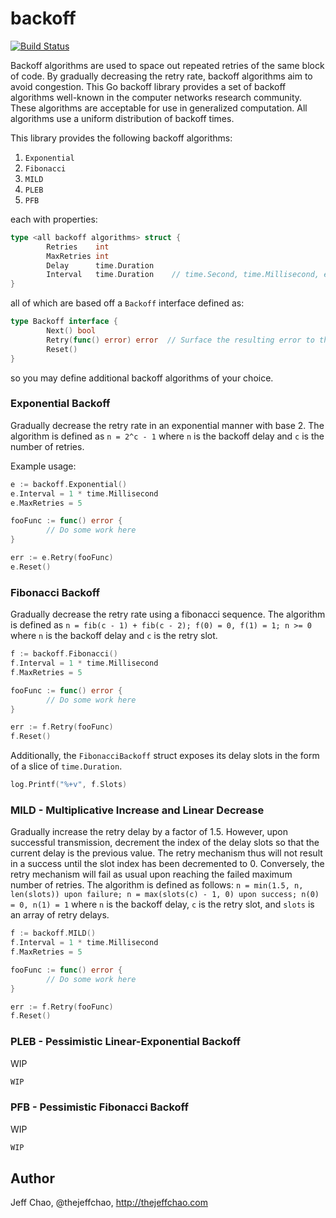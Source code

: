 backoff
=======

[![Build Status](https://travis-ci.org/jeffchao/backoff.svg?branch=master)](https://travis-ci.org/jeffchao/backoff)

Backoff algorithms are used to space out repeated retries of the same block of code. By gradually decreasing the retry rate, backoff algorithms aim to avoid congestion. This Go backoff library provides a set of backoff algorithms well-known in the computer networks research community. These algorithms are acceptable for use in generalized computation. All algorithms use a uniform distribution of backoff times.

This library provides the following backoff algorithms:

1. `Exponential`
2. `Fibonacci`
3. `MILD`
4. `PLEB`
5. `PFB`

each with properties:

```go
type <all backoff algorithms> struct {
        Retries    int
        MaxRetries int
        Delay      time.Duration
        Interval   time.Duration    // time.Second, time.Millisecond, etc.
}
```



all of which are based off a `Backoff` interface defined as:

```go
type Backoff interface {
        Next() bool
        Retry(func() error) error  // Surface the resulting error to the user.
        Reset()
}
```

so you may define additional backoff algorithms of your choice.

### Exponential Backoff

Gradually decrease the retry rate in an exponential manner with base 2. The algorithm is defined as `n = 2^c - 1` where `n` is the backoff delay and `c` is the number of retries.

Example usage:

```go
e := backoff.Exponential()
e.Interval = 1 * time.Millisecond
e.MaxRetries = 5

fooFunc := func() error {
        // Do some work here
}

err := e.Retry(fooFunc)
e.Reset()
```

### Fibonacci Backoff

Gradually decrease the retry rate using a fibonacci sequence. The algorithm is defined as `n = fib(c - 1) + fib(c - 2); f(0) = 0, f(1) = 1; n >= 0` where `n` is the backoff delay and `c` is the retry slot.

```go
f := backoff.Fibonacci()
f.Interval = 1 * time.Millisecond
f.MaxRetries = 5

fooFunc := func() error {
        // Do some work here
}

err := f.Retry(fooFunc)
f.Reset()
```

Additionally, the `FibonacciBackoff` struct exposes its delay slots in the form of a slice of `time.Duration`.

```go
log.Printf("%+v", f.Slots)
```

### MILD - Multiplicative Increase and Linear Decrease

Gradually increase the retry delay by a factor of 1.5. However, upon successful transmission, decrement the index of the delay slots so that the current delay is the previous value. The retry mechanism thus will not result in a success until the slot index has been decremented to 0. Conversely, the retry mechanism will fail as usual upon reaching the failed maximum number of retries. The algorithm is defined as follows: `n = min(1.5, n, len(slots)) upon failure; n = max(slots(c) - 1, 0) upon success; n(0) = 0, n(1) = 1` where `n` is the backoff delay, `c` is the retry slot, and `slots` is an array of retry delays.


```go
f := backoff.MILD()
f.Interval = 1 * time.Millisecond
f.MaxRetries = 5

fooFunc := func() error {
        // Do some work here
}

err := f.Retry(fooFunc)
f.Reset()
```

### PLEB - Pessimistic Linear-Exponential Backoff

WIP

```go
WIP
```

### PFB - Pessimistic Fibonacci Backoff

WIP

```go
WIP
```

## Author

Jeff Chao, @thejeffchao, http://thejeffchao.com
